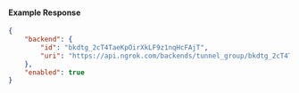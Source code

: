 <!-- Code generated for API Clients. DO NOT EDIT. -->

#### Example Response

```json
{
	"backend": {
		"id": "bkdtg_2cT4TaeKpOirXkLF9z1nqHcFAjT",
		"uri": "https://api.ngrok.com/backends/tunnel_group/bkdtg_2cT4TaeKpOirXkLF9z1nqHcFAjT"
	},
	"enabled": true
}
```

